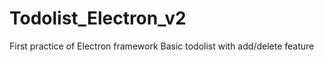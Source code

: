 # Todolist_Electron_v2
First practice of Electron framework 
Basic todolist with add/delete feature
